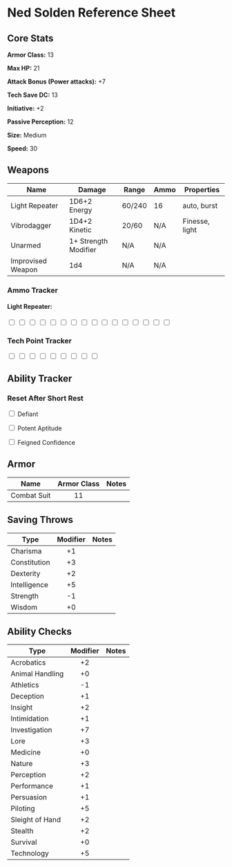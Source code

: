 # Ned Solden Reference Sheet

## Core Stats

**Armor Class:** 13

**Max HP:** 21

**Attack Bonus (Power attacks):** +7

**Tech Save DC:** 13

**Initiative:** +2

**Passive Perception:** 12

**Size:** Medium

**Speed:** 30

## Weapons

| Name              | Damage               | Range  | Ammo | Properties     |
| ----------------- | -------------------- | ------ | ---- | -------------- |
| Light Repeater    | 1D6+2 Energy         | 60/240 | 16   | auto, burst    |
| Vibrodagger       | 1D4+2 Kinetic        | 20/60  | N/A  | Finesse, light |
| Unarmed           | 1+ Strength Modifier | N/A    | N/A  |                |
| Improvised Weapon | 1d4                  | N/A    | N/A  |                |

### Ammo Tracker

#### Light Repeater:  
<input type="checkbox" />
<input type="checkbox" />
<input type="checkbox" />
<input type="checkbox" />
<input type="checkbox" />
<input type="checkbox" />
<input type="checkbox" />
<input type="checkbox" />
<input type="checkbox" />
<input type="checkbox" />
<input type="checkbox" />
<input type="checkbox" />
<input type="checkbox" />
<input type="checkbox" />
<input type="checkbox" />
<input type="checkbox" />

### Tech Point Tracker

<input type="checkbox" />
<input type="checkbox" />
<input type="checkbox" />
<input type="checkbox" />
<input type="checkbox" />
<input type="checkbox" />
<input type="checkbox" />
<input type="checkbox" />
<input type="checkbox" />

## Ability Tracker

### Reset After Short Rest
<p><label><input type="checkbox" /> Defiant</label></p>
<p><label><input type="checkbox" /> Potent Aptitude</label></p>
<p><label><input type="checkbox" /> Feigned Confidence</label></p>

## Armor

| Name        | Armor Class | Notes |
| ----------- | :---------: | ----- |
| Combat Suit |     11      |       |

## Saving Throws

| Type         | Modifier | Notes |
| ------------ | :------: | ----- |
| Charisma     |    +1    |       |
| Constitution |    +3    |       |
| Dexterity    |    +2    |       |
| Intelligence |    +5    |       |
| Strength     |    -1    |       |
| Wisdom       |    +0    |       |

## Ability Checks

| Type            | Modifier | Notes |
| --------------- | :------: | ----- |
| Acrobatics      |    +2    |       |
| Animal Handling |    +0    |       |
| Athletics       |    -1    |       |
| Deception       |    +1    |       |
| Insight         |    +2    |       |
| Intimidation    |    +1    |       |
| Investigation   |    +7    |       |
| Lore            |    +3    |       |
| Medicine        |    +0    |       |
| Nature          |    +3    |       |
| Perception      |    +2    |       |
| Performance     |    +1    |       |
| Persuasion      |    +1    |       |
| Piloting        |    +5    |       |
| Sleight of Hand |    +2    |       |
| Stealth         |    +2    |       |
| Survival        |    +0    |       |
| Technology      |    +5    |       |
